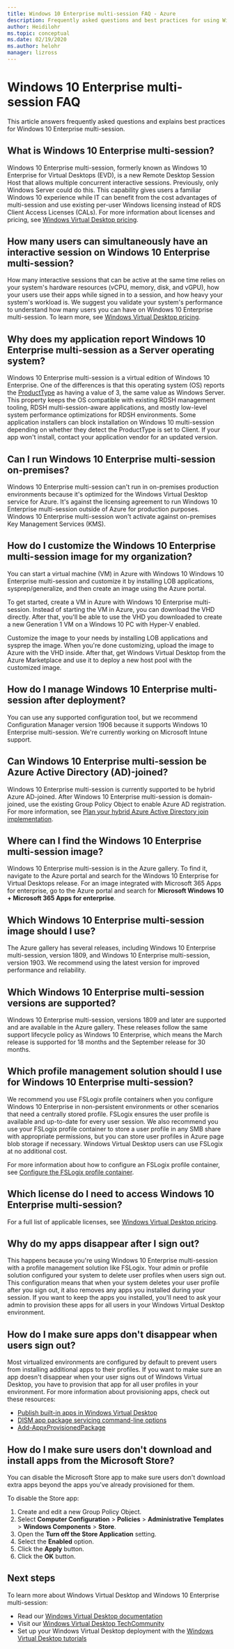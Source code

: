```yaml
---
title: Windows 10 Enterprise multi-session FAQ - Azure
description: Frequently asked questions and best practices for using Windows 10 Enterprise multi-session for Windows Virtual Desktop.
author: Heidilohr
ms.topic: conceptual
ms.date: 02/19/2020
ms.author: helohr
manager: lizross
---
```

# Windows 10 Enterprise multi-session FAQ

This article answers frequently asked questions and explains best practices for Windows 10 Enterprise multi-session.

## What is Windows 10 Enterprise multi-session?

Windows 10 Enterprise multi-session, formerly known as Windows 10 Enterprise for Virtual Desktops (EVD), is a new Remote Desktop Session Host that allows multiple concurrent interactive sessions. Previously, only Windows Server could do this. This capability gives users a familiar Windows 10 experience while IT can benefit from the cost advantages of multi-session and use existing per-user Windows licensing instead of RDS Client Access Licenses (CALs). For more information about licenses and pricing, see [Windows Virtual Desktop pricing](https://azure.microsoft.com/pricing/details/virtual-desktop/).

## How many users can simultaneously have an interactive session on Windows 10 Enterprise multi-session?

How many interactive sessions that can be active at the same time relies on your system's hardware resources (vCPU, memory, disk, and vGPU), how your users use their apps while signed in to a session, and how heavy your system's workload is. We suggest you validate your system's performance to understand how many users you can have on Windows 10 Enterprise multi-session. To learn more, see [Windows Virtual Desktop pricing](https://azure.microsoft.com/pricing/details/virtual-desktop/).

## Why does my application report Windows 10 Enterprise multi-session as a Server operating system?

Windows 10 Enterprise multi-session is a virtual edition of Windows 10 Enterprise. One of the differences is that this operating system (OS) reports the [ProductType](/windows/win32/cimwin32prov/win32-operatingsystem) as having a value of 3, the same value as Windows Server. This property keeps the OS compatible with existing RDSH management tooling, RDSH multi-session-aware applications, and mostly low-level system performance optimizations for RDSH environments. Some application installers can block installation on Windows 10 multi-session depending on whether they detect the ProductType is set to Client. If your app won't install, contact your application vendor for an updated version.

## Can I run Windows 10 Enterprise multi-session on-premises?

Windows 10 Enterprise multi-session can't run in on-premises production environments because it's optimized for the Windows Virtual Desktop service for Azure. It's against the licensing agreement to run Windows 10 Enterprise multi-session outside of Azure for production purposes. Windows 10 Enterprise multi-session won't activate against on-premises Key Management Services (KMS).

## How do I customize the Windows 10 Enterprise multi-session image for my organization?

You can start a virtual machine (VM) in Azure with Windows 10 Windows 10 Enterprise multi-session and customize it by installing LOB applications, sysprep/generalize, and then create an image using the Azure portal.

To get started, create a VM in Azure with Windows 10 Enterprise multi-session. Instead of starting the VM in Azure, you can download the VHD directly. After that, you'll be able to use the VHD you downloaded to create a new Generation 1 VM on a Windows 10 PC with Hyper-V enabled.

Customize the image to your needs by installing LOB applications and sysprep the image. When you're done customizing, upload the image to Azure with the VHD inside. After that, get Windows Virtual Desktop from the Azure Marketplace and use it to deploy a new host pool with the customized image.

## How do I manage Windows 10 Enterprise multi-session after deployment?

You can use any supported configuration tool, but we recommend Configuration Manager version 1906 because it supports Windows 10 Enterprise multi-session. We're currently working on Microsoft Intune support.

## Can Windows 10 Enterprise multi-session be Azure Active Directory (AD)-joined?

Windows 10 Enterprise multi-session is currently supported to be hybrid Azure AD-joined. After Windows 10 Enterprise multi-session is domain-joined, use the existing Group Policy Object to enable Azure AD registration. For more information, see [Plan your hybrid Azure Active Directory join implementation](../active-directory/devices/hybrid-azuread-join-plan.md).

## Where can I find the Windows 10 Enterprise multi-session image?

Windows 10 Enterprise multi-session is in the Azure gallery. To find it, navigate to the Azure portal and search for the Windows 10 Enterprise for Virtual Desktops release. For an image integrated with Microsoft 365 Apps for enterprise, go to the Azure portal and search for **Microsoft Windows 10 + Microsoft 365 Apps for enterprise**.

## Which Windows 10 Enterprise multi-session image should I use?

The Azure gallery has several releases, including Windows 10 Enterprise multi-session, version 1809, and Windows 10 Enterprise multi-session, version 1903. We recommend using the latest version for improved performance and reliability.

## Which Windows 10 Enterprise multi-session versions are supported?

Windows 10 Enterprise multi-session, versions 1809 and later are supported and are available in the Azure gallery. These releases follow the same support lifecycle policy as Windows 10 Enterprise, which means the March release is supported for 18 months and the September release for 30 months.

## Which profile management solution should I use for Windows 10 Enterprise multi-session?

We recommend you use FSLogix profile containers when you configure Windows 10 Enterprise in non-persistent environments or other scenarios that need a centrally stored profile. FSLogix ensures the user profile is available and up-to-date for every user session. We also recommend you use your FSLogix profile container to store a user profile in any SMB share with appropriate permissions, but you can store user profiles in Azure page blob storage if necessary. Windows Virtual Desktop users can use FSLogix at no additional cost.

For more information about how to configure an FSLogix profile container, see [Configure the FSLogix profile container](create-host-pools-user-profile.md#configure-the-fslogix-profile-container).

## Which license do I need to access Windows 10 Enterprise multi-session?

For a full list of applicable licenses, see [Windows Virtual Desktop pricing](https://azure.microsoft.com/pricing/details/virtual-desktop/).

## Why do my apps disappear after I sign out?

This happens because you're using Windows 10 Enterprise multi-session with a profile management solution like FSLogix. Your admin or profile solution configured your system to delete user profiles when users sign out. This configuration means that when your system deletes your user profile after you sign out, it also removes any apps you installed during your session. If you want to keep the apps you installed, you'll need to ask your admin to provision these apps for all users in your Windows Virtual Desktop environment.

## How do I make sure apps don't disappear when users sign out?

Most virtualized environments are configured by default to prevent users from installing additional apps to their profiles. If you want to make sure an app doesn't disappear when your user signs out of Windows Virtual Desktop, you have to provision that app for all user profiles in your environment. For more information about provisioning apps, check out these resources:

- [Publish built-in apps in Windows Virtual Desktop](publish-apps.md)
- [DISM app package servicing command-line options](/windows-hardware/manufacture/desktop/dism-app-package--appx-or-appxbundle--servicing-command-line-options)
- [Add-AppxProvisionedPackage](/powershell/module/dism/add-appxprovisionedpackage?view=win10-ps)

## How do I make sure users don't download and install apps from the Microsoft Store?

You can disable the Microsoft Store app to make sure users don't download extra apps beyond the apps you've already provisioned for them.

To disable the Store app:

1. Create and edit a new Group Policy Object.
2. Select **Computer Configuration** > **Policies** > **Administrative Templates** > **Windows Components** > **Store**.
3. Open the **Turn off the Store Application** setting.
4. Select the **Enabled** option.
5. Click the **Apply** button.
6. Click the **OK** button.

## Next steps

To learn more about Windows Virtual Desktop and Windows 10 Enterprise multi-session:

- Read our [Windows Virtual Desktop documentation](overview.md)
- Visit our [Windows Virtual Desktop TechCommunity](https://techcommunity.microsoft.com/t5/Windows-Virtual-Desktop/bd-p/WindowsVirtualDesktop)
- Set up your Windows Virtual Desktop deployment with the [Windows Virtual Desktop tutorials](./virtual-desktop-fall-2019/tenant-setup-azure-active-directory.md)
